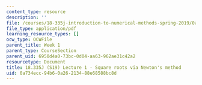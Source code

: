 ```yaml
---
content_type: resource
description: ''
file: /courses/18-335j-introduction-to-numerical-methods-spring-2019/0a734ecc94b60a26213488e68588bc8d_MIT18_335JS19_lec1.pdf
file_type: application/pdf
learning_resource_types: []
ocw_type: OCWFile
parent_title: Week 1
parent_type: CourseSection
parent_uid: 6950d4a0-73bc-0d04-aa63-962ae31c42a2
resourcetype: Document
title: 18.335J (S19) Lecture 1 - Square roots via Newton's method
uid: 0a734ecc-94b6-0a26-2134-88e68588bc8d
---
```

